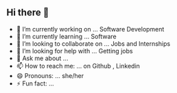 ## Hi there 👋




- 🔭 I’m currently working on ... Software Development 
- 🌱 I’m currently learning ... Software 
- 👯 I’m looking to collaborate on ... Jobs and Internships
- 🤔 I’m looking for help with ... Getting jobs
- 💬 Ask me about ...
- 📫 How to reach me: ... on Github , Linkedin
- 😄 Pronouns: ... she/her
- ⚡ Fun fact: ...

